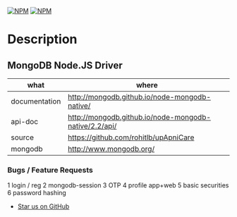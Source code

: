 [![NPM](https://nodei.co/npm/mongodb.png?downloads=true&downloadRank=true)](https://nodei.co/npm/mongodb/) [![NPM](https://nodei.co/npm-dl/mongodb.png?months=6&height=3)](https://nodei.co/npm/mongodb/)

# Description

## MongoDB Node.JS Driver

| what          | where                                          |
|---------------|------------------------------------------------|
| documentation | http://mongodb.github.io/node-mongodb-native/  |
| api-doc        | http://mongodb.github.io/node-mongodb-native/2.2/api/  |
| source        | https://github.com/rohitlb/upApniCare |
| mongodb       | http://www.mongodb.org/                        |

### Bugs / Feature Requests

1 login / reg
2 mongodb-session
3 OTP
4 profile app+web
5 basic securities
6 password hashing








 * [Star us on GitHub](https://github.com/rohitlb/upApniCare)
